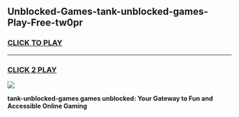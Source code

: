 
## Unblocked-Games-tank-unblocked-games-Play-Free-tw0pr
<h3>
<a href="https://premium76.site?title=tank-unblocked-games&ref=21A">CLICK TO PLAY</a></h3>
<hr>

<h3>
<a href="https://premium76.site?title=tank-unblocked-games&ref=21A">CLICK 2 PLAY</a>
  
</h3>

<a href="https://premium76.site?title=tank-unblocked-games&ref=21A"><img src="https://clearcache.store/games.png"></a>


**tank-unblocked-games games unblocked: Your Gateway to Fun and Accessible Online Gaming**
